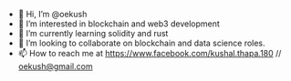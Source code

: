 - 👋 Hi, I’m @oekush
- 👀 I’m interested in blockchain and web3 development
- 🌱 I’m currently learning solidity and rust
- 💞️ I’m looking to collaborate on blockchain and data science roles.
- 📫 How to reach me at https://www.facebook.com/kushal.thapa.180 // oekush@gmail.com

<!---
oekush/oekush is a ✨ special ✨ repository because its `README.md` (this file) appears on your GitHub profile.
You can click the Preview link to take a look at your changes.
--->
